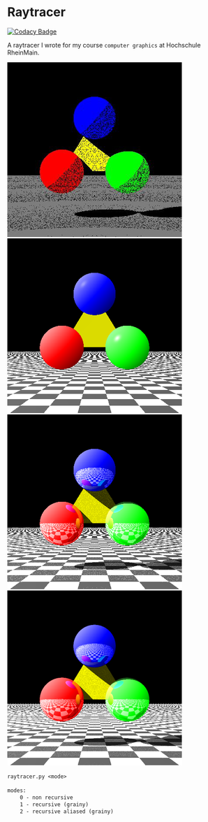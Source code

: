 # Raytracer

[![Codacy Badge](https://api.codacy.com/project/badge/Grade/aadbbe83e380479783d445165e83c798)](https://www.codacy.com/app/gregorvolkmann/Raytracer?utm_source=github.com&utm_medium=referral&utm_content=gregorvolkmann/Raytracer&utm_campaign=badger)

A raytracer I wrote for my course `computer graphics` at Hochschule RheinMain.

![Image of Raytrace](https://github.com/gregorvolkmann/Raytracer/blob/master/img.png)
![Image of non-recursive Raytrace](https://github.com/gregorvolkmann/Raytracer/blob/master/img_non_recursive.png)
![Image of recursive Raytrace](https://github.com/gregorvolkmann/Raytracer/blob/master/img_recursive.png)
![Image of recursive and aliased Raytrace](https://github.com/gregorvolkmann/Raytracer/blob/master/img_recursive_aliased.png)


    raytracer.py <mode>

    modes:
        0 - non recursive
        1 - recursive (grainy)
        2 - recursive aliased (grainy)
